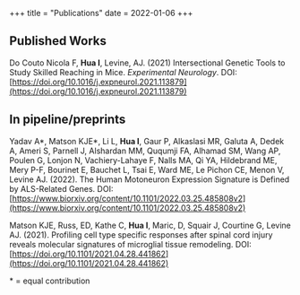 +++
title = "Publications"
date = 2022-01-06
+++

## Published Works
Do Couto Nicola F, **Hua I**, Levine, AJ. (2021) Intersectional Genetic Tools to Study Skilled Reaching in Mice. *Experimental Neurology*. DOI: [https://doi.org/10.1016/j.expneurol.2021.113879](https://doi.org/10.1016/j.expneurol.2021.113879)


## In pipeline/preprints
Yadav A*, Matson KJE*, Li L, **Hua I**, Gaur P, Alkaslasi MR, Galuta A, Dedek A,  Ameri S, Parnell J, Alshardan MM, Ququmji FA, Alhamad SM, Wang AP, Poulen G, Lonjon N, Vachiery-Lahaye F, Nalls MA, Qi YA, Hildebrand ME, Mery P-F, Bourinet E, Bauchet L, Tsai E, Ward ME, Le Pichon CE, Menon V, Levine AJ. (2022). The Human Motoneuron Expression Signature is Defined by ALS-Related Genes. DOI: [https://www.biorxiv.org/content/10.1101/2022.03.25.485808v2](https://www.biorxiv.org/content/10.1101/2022.03.25.485808v2)


Matson KJE, Russ, ED, Kathe C, **Hua I**, Maric, D, Squair J, Courtine G, Levine AJ. (2021). Profiling cell type specific responses after spinal cord injury reveals molecular signatures of microglial tissue remodeling. DOI: [https://doi.org/10.1101/2021.04.28.441862](https://doi.org/10.1101/2021.04.28.441862)



\* = equal contribution